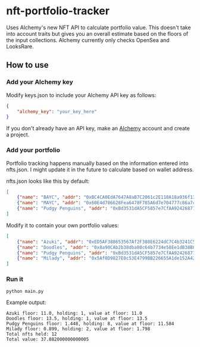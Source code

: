# nft-portfolio-tracker

Uses Alchemy's new NFT API to calculate portfolio value. This doesn't take into account traits but gives you an overall estimate based on the floors of the input collections.
Alchemy currently only checks OpenSea and LooksRare.

## How to use

### Add your Alchemy key
Modify keys.json to include your Alchemy API key as follows:
``` json
{
    "alchemy_key": "your_key_here"
}
```
If you don't already have an API key, make an [Alchemy](https://alchemy.com) account and create a project.

### Add your portfolio

Portfolio tracking happens manually based on the information entered into nfts.json. I might update it in the future to calculate based on wallet address.

nfts.json looks like this by default:
```json
[
    {"name": "BAYC", "addr": "0xBC4CA0EdA7647A8aB7C2061c2E118A18a936f13D", "held": 1},
    {"name": "MAYC", "addr": "0x60E4d786628Fea6478F785A6d7e704777c86a7c6", "held": 1},
    {"name": "Pudgy Penguins", "addr": "0xBd3531dA5CF5857e7CfAA92426877b022e612cf8", "held": 2}
]
```
Modify it to contain your own portfolio values:
```json
[
    {"name": "Azuki", "addr": "0xED5AF388653567Af2F388E6224dC7C4b3241C544", "held": 1},
    {"name": "Doodles", "addr": "0x8a90CAb2b38dba80c64b7734e58Ee1dB38B8992e", "held": 1},
    {"name": "Pudgy Penguins", "addr": "0xBd3531dA5CF5857e7CfAA92426877b022e612cf8", "held": 8},
    {"name": "Milady", "addr": "0x5Af0D9827E0c53E4799BB226655A1de152A425a5", "held": 2}
]
```
### Run it
```
python main.py
```
Example output:
```
Azuki floor: 11.0, holding: 1, value at floor: 11.0
Doodles floor: 13.5, holding: 1, value at floor: 13.5
Pudgy Penguins floor: 1.448, holding: 8, value at floor: 11.584
Milady floor: 0.899, holding: 2, value at floor: 1.798
Total nfts held: 12
Total value: 37.882000000000005
```


